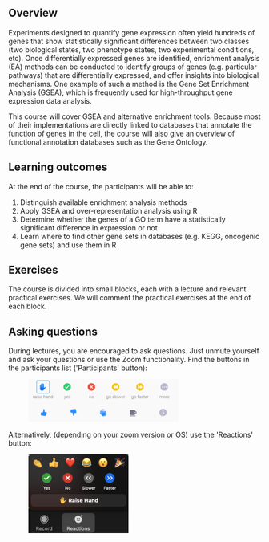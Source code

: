 ## Overview

Experiments designed to quantify gene expression often yield hundreds of genes that show statistically significant differences between two classes (two biological states, two phenotype states, two experimental conditions, etc). 
Once differentially expressed genes are identified, enrichment analysis (EA) methods can be conducted to identify groups of genes (e.g. particular pathways) that are differentially expressed, and offer insights into biological mechanisms. 
One example of such a method is the Gene Set Enrichment Analysis (GSEA), which is frequently used for high-throughput gene expression data analysis.

This course will cover GSEA and alternative enrichment tools. Because most of their implementations are directly linked to databases that annotate the function of genes in the cell, the course will also give an overview of functional annotation databases such as the Gene Ontology.

## Learning outcomes

At the end of the course, the participants will be able to:

1. Distinguish available enrichment analysis methods
2. Apply GSEA and over-representation analysis using R
3. Determine whether the genes of a GO term have a statistically significant difference in expression or not
4. Learn where to find other gene sets in databases (e.g. KEGG, oncogenic gene sets) and use them in R

## Exercises

The course is divided into small blocks, each with a lecture and relevant practical exercises. We will comment the practical exercises at the end of each block.

## Asking questions
During lectures, you are encouraged to ask questions. Just unmute yourself and ask your questions or use the Zoom functionality. Find the buttons in the participants list ('Participants' button):

<figure>
  <img src="assets/images/zoom_icons.png" width="300"/>
</figure>

Alternatively, (depending on your zoom version or OS) use the 'Reactions' button:

<figure>
  <img src="assets/images/reactions_zoom.png" width="200"/>
</figure>


